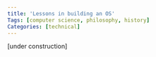 ```yaml
---
title: 'Lessons in building an OS'
Tags: [computer science, philosophy, history]
Categories: [technical]
---
```


[under construction]